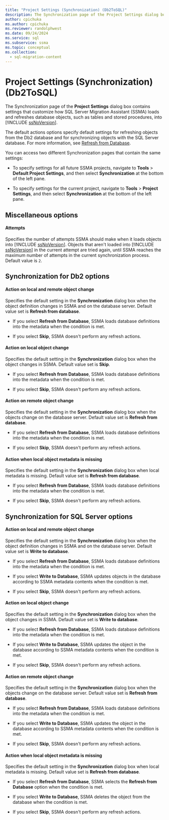 ```yaml
---
title: "Project Settings (Synchronization) (Db2ToSQL)"
description: The Synchronization page of the Project Settings dialog box contains settings that customize how SSMA for Db2 loads and refreshes database objects.
author: cpichuka
ms.author: cpichuka
ms.reviewer: randolphwest
ms.date: 09/24/2024
ms.service: sql
ms.subservice: ssma
ms.topic: conceptual
ms.collection:
  - sql-migration-content
---
```

# Project Settings (Synchronization) (Db2ToSQL)

The Synchronization page of the **Project Settings** dialog box contains settings that customize how SQL Server Migration Assistant (SSMA) loads and refreshes database objects, such as tables and stored procedures, into [!INCLUDE [ssNoVersion](../../includes/ssnoversion-md.md)].

The default actions options specify default settings for refreshing objects from the Db2 database and for synchronizing objects with the SQL Server database. For more information, see [Refresh from Database](refresh-from-database-db2tosql.md).

You can access two different Synchronization pages that contain the same settings:

- To specify settings for all future SSMA projects, navigate to **Tools** > **Default Project Settings**, and then select **Synchronization** at the bottom of the left pane.

- To specify settings for the current project, navigate to **Tools** > **Project Settings**, and then select **Synchronization** at the bottom of the left pane.

## Miscellaneous options

#### Attempts

Specifies the number of attempts SSMA should make when it loads objects into [!INCLUDE [ssNoVersion](../../includes/ssnoversion-md.md)]. Objects that aren't loaded into [!INCLUDE [ssNoVersion](../../includes/ssnoversion-md.md)] in the current attempt are tried again, until SSMA reaches the maximum number of attempts in the current synchronization process. Default value is `2`.

## Synchronization for Db2 options

#### Action on local and remote object change

Specifies the default setting in the **Synchronization** dialog box when the object definition changes in SSMA and on the database server. Default value set is **Refresh from database**.

- If you select **Refresh from Database**, SSMA loads database definitions into the metadata when the condition is met.

- If you select **Skip**, SSMA doesn't perform any refresh actions.

#### Action on local object change

Specifies the default setting in the **Synchronization** dialog box when the object changes in SSMA. Default value set is **Skip**.

- If you select **Refresh from Database**, SSMA loads database definitions into the metadata when the condition is met.

- If you select **Skip**, SSMA doesn't perform any refresh actions.

#### Action on remote object change

Specifies the default setting in the **Synchronization** dialog box when the objects change on the database server. Default value set is **Refresh from database**.

- If you select **Refresh from Database**, SSMA loads database definitions into the metadata when the condition is met.

- If you select **Skip**, SSMA doesn't perform any refresh actions.

#### Action when local object metadata is missing

Specifies the default setting in the **Synchronization** dialog box when local metadata is missing. Default value set is **Refresh from database**.

- If you select **Refresh from Database**, SSMA loads database definitions into the metadata when the condition is met.

- If you select **Skip**, SSMA doesn't perform any refresh actions.

## Synchronization for SQL Server options

#### Action on local and remote object change

Specifies the default setting in the **Synchronization** dialog box when the object definition changes in SSMA and on the database server. Default value set is **Write to database**.

- If you select **Refresh from Database**, SSMA loads database definitions into the metadata when the condition is met.

- If you select **Write to Database**, SSMA updates objects in the database according to SSMA metadata contents when the condition is met.

- If you select **Skip**, SSMA doesn't perform any refresh actions.

#### Action on local object change

Specifies the default setting in the **Synchronization** dialog box when the object changes in SSMA. Default value set is **Write to database**.

- If you select **Refresh from Database**, SSMA loads database definitions into the metadata when the condition is met.

- If you select **Write to Database**, SSMA updates the object in the database according to SSMA metadata contents when the condition is met.

- If you select **Skip**, SSMA doesn't perform any refresh actions.

#### Action on remote object change

Specifies the default setting in the **Synchronization** dialog box when the objects change on the database server. Default value set is **Refresh from database**.

- If you select **Refresh from Database**, SSMA loads database definitions into the metadata when the condition is met.

- If you select **Write to Database**, SSMA updates the object in the database according to SSMA metadata contents when the condition is met.

- If you select **Skip**, SSMA doesn't perform any refresh actions.

#### Action when local object metadata is missing

Specifies the default setting in the **Synchronization** dialog box when local metadata is missing. Default value set is **Refresh from database**.

- If you select **Refresh from Database**, SSMA selects the **Refresh from Database** option when the condition is met.

- If you select **Write to Database**, SSMA deletes the object from the database when the condition is met.

- If you select **Skip**, SSMA doesn't perform any refresh actions.
